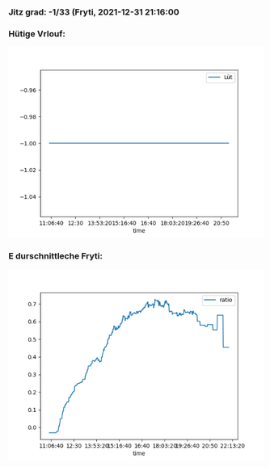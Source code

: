 ### Jitz grad: -1/33 (Fryti, 2021-12-31 21:16:00

### Hütige Vrlouf:
![Graph](Today.png)

### E durschnittleche Fryti:
![Graph](Fryti.png)